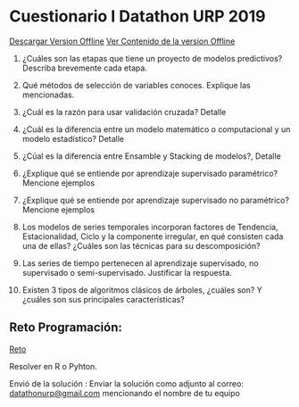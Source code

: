 # Cuestionario I Datathon URP 2019

[Descargar Version Offline](./sources/quiz_URP_2019.zip)
[Ver Contenido de la version Offline](./sources)

 1. ¿Cuáles son las etapas que tiene un proyecto de modelos predictivos? Describa brevemente cada etapa.

 2. Qué métodos de selección de variables conoces. Explique las mencionadas.

 3. ¿Cuál es la razón para usar validación cruzada? Detalle

 4. ¿Cuál es la diferencia entre un modelo matemático o computacional y un modelo estadístico? Detalle

 5. ¿Cúal es la diferencia entre Ensamble y Stacking de modelos?, Detalle

 6. ¿Explique qué se entiende por aprendizaje supervisado paramétrico? Mencione ejemplos

 7. ¿Explique qué se entiende por aprendizaje supervisado no paramétrico? Mencione ejemplos

 8. Los modelos de series temporales incorporan factores de Tendencia, Estacionalidad, Ciclo y la componente irregular, en qué consisten cada una de ellas? ¿Cuáles son las técnicas para su descomposición?

 9. Las series de tiempo pertenecen al aprendizaje supervisado, no supervisado o semi-supervisado. Justificar la respuesta.

 10. Existen 3 tipos de algoritmos clásicos de árboles, ¿cuáles son? Y ¿cuáles son sus principales características?

## Reto Programación:

[Reto](./problema.html)

Resolver en R o Pyhton.

Envió de la solución : Enviar la solución como adjunto al correo: [datathonurp@gmail.com](mailto:datathonurp@gmail.com) mencionando el nombre de tu equipo


